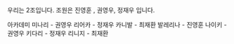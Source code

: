 우리는 2조입니다.
조원은 진영훈 , 권영우, 정재우 입니다.

아카데미
미나리 - 권영우
리어카 - 정재우
카니발 - 최재환
발레리나 - 진영훈
나이키 - 권영우
키다리 - 정재우
리니지 - 최재환